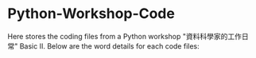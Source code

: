 # Python-Workshop-Code
Here stores the coding files from a Python workshop "資料科學家的工作日常" Basic II. Below are the word details for each code files:
